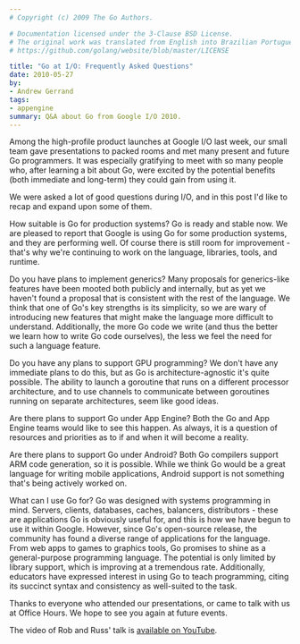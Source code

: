 ```yaml
---
# Copyright (c) 2009 The Go Authors.

# Documentation licensed under the 3-Clause BSD License.
# The original work was translated from English into Brazilian Portuguese.
# https://github.com/golang/website/blob/master/LICENSE

title: "Go at I/O: Frequently Asked Questions"
date: 2010-05-27
by:
- Andrew Gerrand
tags:
- appengine
summary: Q&A about Go from Google I/O 2010.
---
```



Among the high-profile product launches at Google I/O last week,
our small team gave presentations to packed rooms and met many present and
future Go programmers.
It was especially gratifying to meet with so many people who,
after learning a bit about Go, were excited by the potential benefits (both
immediate and long-term) they could gain from using it.

We were asked a lot of good questions during I/O, and in this post I'd like to recap and expand upon some of them.

How suitable is Go for production systems?
Go is ready and stable now. We are pleased to report that Google is using
Go for some production systems,
and they are performing well.
Of course there is still room for improvement - that's why we're continuing
to work on the language,
libraries, tools, and runtime.

Do you have plans to implement generics?
Many proposals for generics-like features have been mooted both publicly and internally,
but as yet we haven't found a proposal that is consistent with the rest of the language.
We think that one of Go's key strengths is its simplicity,
so we are wary of introducing new features that might make the language
more difficult to understand.
Additionally, the more Go code we write (and thus the better we learn how
to write Go code ourselves),
the less we feel the need for such a language feature.

Do you have any plans to support GPU programming?
We don't have any immediate plans to do this,
but as Go is architecture-agnostic it's quite possible.
The ability to launch a goroutine that runs on a different processor architecture,
and to use channels to communicate between goroutines running on separate architectures,
seem like good ideas.

Are there plans to support Go under App Engine?
Both the Go and App Engine teams would like to see this happen.
As always, it is a question of resources and priorities as to if and when
it will become a reality.

Are there plans to support Go under Android?
Both Go compilers support ARM code generation, so it is possible.
While we think Go would be a great language for writing mobile applications,
Android support is not something that's being actively worked on.

What can I use Go for?
Go was designed with systems programming in mind.
Servers, clients, databases, caches, balancers,
distributors - these are applications Go is obviously useful for,
and  this is how we have begun to use it within Google.
However, since Go's open-source release, the community has found a diverse
range of applications for the language.
From web apps to games to graphics tools,
Go promises to shine as a general-purpose programming language.
The potential is only limited by library support,
which is improving at a tremendous rate.
Additionally, educators have expressed interest in using Go to teach programming,
citing its succinct syntax and consistency as well-suited to the task.

Thanks to everyone who attended our presentations,
or came to talk with us at Office Hours.
We hope to see you again at future events.

The video of Rob and Russ' talk is [available on YouTube](https://youtu.be/jgVhBThJdXc).
